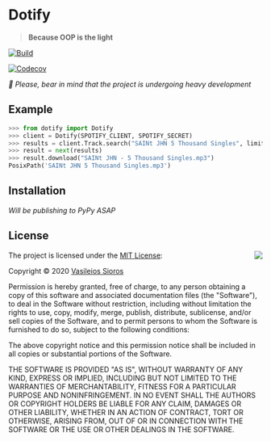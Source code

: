 # Dotify

> **Because OOP is the light**

[![Build](https://github.com/billsioros/dotify/actions/workflows/build.yml/badge.svg)](https://github.com/billsioros/dotify/actions/workflows/build.yml)

[![Codecov](https://github.com/billsioros/dotify/actions/workflows/codecov.yml/badge.svg)](https://github.com/billsioros/dotify/actions/workflows/codecov.yml)

*🚧 Please, bear in mind that the project is undergoing heavy development*

## Example

```python
>>> from dotify import Dotify
>>> client = Dotify(SPOTIFY_CLIENT, SPOTIFY_SECRET)
>>> results = client.Track.search("SAINt JHN 5 Thousand Singles", limit=1)
>>> result = next(results)
>>> result.download("SAINt JHN - 5 Thousand Singles.mp3")
PosixPath('SAINt JHN 5 Thousand Singles.mp3')
```

## Installation

*Will be publishing to PyPy ASAP*

## License

<img align="right" src="http://opensource.org/trademarks/opensource/OSI-Approved-License-100x137.png">

The project is licensed under the [MIT License](http://opensource.org/licenses/MIT):

Copyright &copy; 2020 [Vasileios Sioros](https://github.com/billsioros)

Permission is hereby granted, free of charge, to any person obtaining a copy of this software and associated documentation files (the "Software"), to deal in the Software without restriction, including without limitation the rights to use, copy, modify, merge, publish, distribute, sublicense, and/or sell copies of the Software, and to permit persons to whom the Software is furnished to do so, subject to the following conditions:

The above copyright notice and this permission notice shall be included in all copies or substantial portions of the Software.

THE SOFTWARE IS PROVIDED "AS IS", WITHOUT WARRANTY OF ANY KIND, EXPRESS OR IMPLIED, INCLUDING BUT NOT LIMITED TO THE WARRANTIES OF MERCHANTABILITY, FITNESS FOR A PARTICULAR PURPOSE AND NONINFRINGEMENT. IN NO EVENT SHALL THE AUTHORS OR COPYRIGHT HOLDERS BE LIABLE FOR ANY CLAIM, DAMAGES OR OTHER LIABILITY, WHETHER IN AN ACTION OF CONTRACT, TORT OR OTHERWISE, ARISING FROM, OUT OF OR IN CONNECTION WITH THE SOFTWARE OR THE USE OR OTHER DEALINGS IN THE SOFTWARE.
